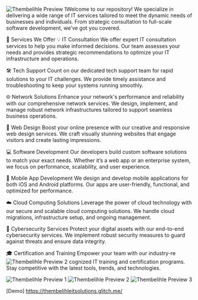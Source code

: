 ![Thembelihle Preview 1](https://github.com/user-attachments/assets/286f528a-03a2-446c-822c-04abd689e180)Welcome to our repository! We specialize in delivering a wide range of IT services tailored to meet the dynamic needs of businesses and individuals. From strategic consultation to full-scale software development, we’ve got you covered.

🔧 Services We Offer
💡 IT Consultation
We offer expert IT consultation services to help you make informed decisions. Our team assesses your needs and provides strategic recommendations to optimize your IT infrastructure and operations.

🛠️ Tech Support
Count on our dedicated tech support team for rapid solutions to your IT challenges. We provide timely assistance and troubleshooting to keep your systems running smoothly.

🌐 Network Solutions
Enhance your network's performance and reliability with our comprehensive network services. We design, implement, and manage robust network infrastructures tailored to support seamless business operations.

🎨 Web Design
Boost your online presence with our creative and responsive web design services. We craft visually stunning websites that engage visitors and create lasting impressions.

💻 Software Development
Our developers build custom software solutions to match your exact needs. Whether it’s a web app or an enterprise system, we focus on performance, scalability, and user experience.

📱 Mobile App Development
We design and develop mobile applications for both iOS and Android platforms. Our apps are user-friendly, functional, and optimized for performance.

☁️ Cloud Computing Solutions
Leverage the power of cloud technology with our secure and scalable cloud computing solutions. We handle cloud migrations, infrastructure setup, and ongoing management.

🔐 Cybersecurity Services
Protect your digital assets with our end-to-end cybersecurity services. We implement robust security measures to guard against threats and ensure data integrity.

🎓 Certification and Training
Empower your team with our industry-re![Thembelihle Preview 2](https://github.com/user-attachments/assets/b47aeec4-1bc4-454d-a647-b75506dae7bf)
cognized IT training and certification programs. Stay competitive with the latest tools, trends, and technologies.

![Thembelihle Preview 1](https://github.com/user-attachments/assets/09b87a86-ffa7-4224-b23a-4ac462487c1b)
![Thembelihle Preview 2](https://github.com/user-attachments/assets/29ee820d-5a63-4d3e-b18e-e6a899dd54a1)
![Thembelihle Preview 3](https://github.com/user-attachments/assets/c8264e5e-eb61-4f8d-99cf-48f02ed2620d)



[Demo]
https://thembelihleitsolutions.glitch.me/


